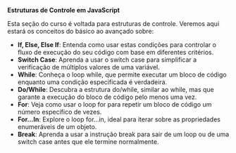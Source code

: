 **Estruturas de Controle em JavaScript**

Esta seção do curso é voltada para estruturas de controle. Veremos aqui estará os conceitos do básico ao avançado sobre:

- **If, Else, Else If**: Entenda como usar estas condições para controlar o fluxo de execução do seu código com base em diferentes critérios.
- **Switch Case**: Aprenda a usar o switch case para simplificar a verificação de múltiplos valores de uma variável.
- **While**: Conheça o loop while, que permite executar um bloco de código enquanto uma condição especificada é verdadeira.
- **Do/While**: Descubra a estrutura do/while, similar ao while, mas que garante a execução do bloco de código pelo menos uma vez.
- **For**: Veja como usar o loop for para repetir um bloco de código um número específico de vezes.
- **For...In**: Explore o loop for...in, ideal para iterar sobre as propriedades enumeráveis de um objeto.
- **Break**: Aprenda a usar a instrução break para sair de um loop ou de uma switch case antes que ele termine normalmente. 
